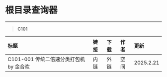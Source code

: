 # 根目录查询器

---
> **C101**

| 标题 |  链接 | 下载 | 作者 | 更新 |
| :-- | :-- | :-- | :-- | :-- |
| C101-001 传统二倍速分类打包机 by 金合欢 | 内链 | 外链 | 空间 | 2025.2.21 |